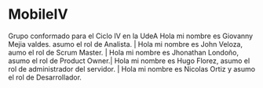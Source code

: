 # MobileIV
Grupo conformado para el Ciclo IV en la UdeA
Hola mi nombre es Giovanny Mejia valdes. asumo el rol de Analista. | Hola mi nombre es John Veloza, aumo el rol de Scrum Master. | Hola mi nombre es Jhonathan Londoño, asumo el rol de Product Owner.| Hola mi nombre es Hugo Florez, asumo el rol de administrador del servidor. | Hola mi nombre es Nicolas Ortiz y asumo el rol de Desarrollador.
